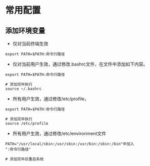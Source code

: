 # 常用配置

## 添加环境变量

- 仅对当前终端生效

```
export PATH=$PATH:命令行路径
```

- 仅对当前用户生效，通过修改.bashrc文件，在文件中添加如下内容。

```
export PATH=$PATH:命令行路径

# 添加完毕执行
source ~/.bashrc
```

- 所有用户生效，通过修改/etc/profile，

```
export PATH=$PATH:命令行路径

# 添加完毕执行
source /etc/profile
```

- 所有用户生效，通过修改/etc/environment文件

```
PATH="/usr/local/sbin:/usr/sbin:/usr/bin:/sbin:/bin"中加入 
":命令行路径"

# 添加完毕后重启系统
```

